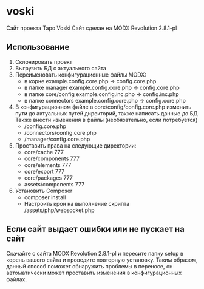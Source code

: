 # voski

Сайт проекта Таро Voski
Сайт сделан на MODX Revolution 2.8.1-pl

## Использование
1. Склонировать проект
2. Выгрузить БД с актуального сайта
3. Переименовать конфигурационные файлы MODX:
    - в корне example.config.core.php -> config.core.php
    - в папке manager example.config.core.php -> config.core.php
    - в папке core/config example.config.inc.php -> config.inc.php
    - в папке connectors example.config.core.php -> config.core.php
4. В конфигурационном файле в core/config/config.core.php изменить пути до актуальных путей директорий, также написать данные до БД
    Также внести изменения в файлы (необязательно, если потребуется)
    - /config.core.php
    - /connectors/config.core.php
    - /manager/config.core.php
5. Проставить права на следующие директории:
    - core/cache 777
    - core/components 777
    - core/elements 777
    - core/export 777
    - core/packages 777
    - assets/components 777
6. Установить Composer
    - composer install
    - Настроить крон на выполнение скрипта /assets/php/websocket.php

## Если сайт выдает ошибки или не пускает на сайт
Скачайте с сайта MODX Revolution 2.8.1-pl и пересите папку setup в корень вашего сайта и проведите повторную установку.
Таким образом, данный способ поможет обнаружить проблемы в переносе, он автоматически может проставить изменения в конфигурационных файлах.